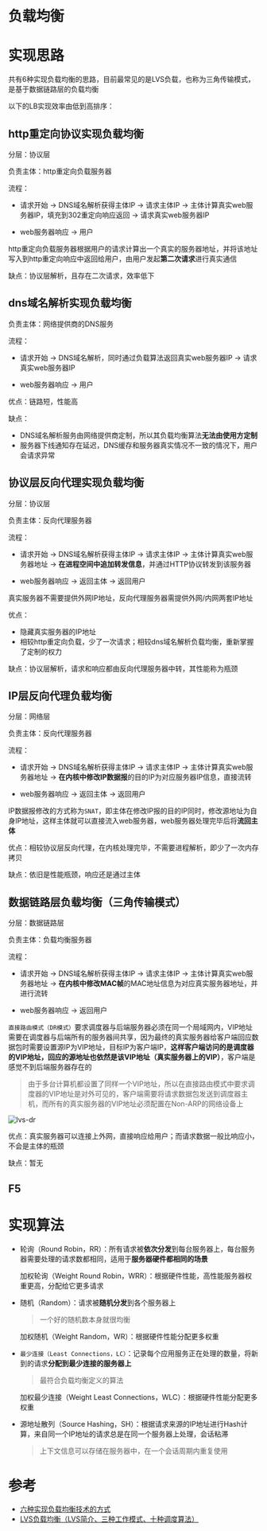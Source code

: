 # 负载均衡

# **实现思路**

共有6种实现负载均衡的思路，目前最常见的是LVS负载，也称为三角传输模式，是基于数据链路层的负载均衡

以下的LB实现效率由低到高排序：

## **http重定向协议实现负载均衡**

分层：协议层

负责主体：http重定向负载服务器

流程：

- 请求开始 -> DNS域名解析获得主体IP -> 请求主体IP -> 主体计算真实web服务器IP，填充到302重定向响应返回 -> 请求真实web服务器IP

- web服务器响应 -> 用户

http重定向负载服务器根据用户的请求计算出一个真实的服务器地址，并将该地址写入到http重定向响应中返回给用户，由用户发起**第二次请求**进行真实通信

缺点：协议层解析，且存在二次请求，效率低下

## **dns域名解析实现负载均衡**

负责主体：网络提供商的DNS服务

流程：

- 请求开始 -> DNS域名解析，同时通过负载算法返回真实web服务器IP -> 请求真实web服务器IP

- web服务器响应 -> 用户

优点：链路短，性能高

缺点：
- DNS域名解析服务由网络提供商定制，所以其负载均衡算法**无法由使用方定制**
- 服务器下线通知存在延迟，DNS缓存和服务器真实情况不一致的情况下，用户会请求异常

## **协议层反向代理实现负载均衡**

分层：协议层

负责主体：反向代理服务器

流程：

- 请求开始 -> DNS域名解析获得主体IP -> 请求主体IP -> 主体计算真实web服务器地址 -> **在进程空间中追加转发信息**，并通过HTTP协议转发到该服务器

- web服务器响应 -> 返回主体 -> 返回用户

真实服务器不需要提供外网IP地址，反向代理服务器需提供外网/内网两套IP地址

优点：
- 隐藏真实服务器的IP地址
- 相较http重定向负载，少了一次请求；相较dns域名解析负载均衡，重新掌握了定制的权力

缺点：协议层解析，请求和响应都由反向代理服务器中转，其性能称为瓶颈

## **IP层反向代理负载均衡**

分层：网络层

负责主体：反向代理服务器

流程：

- 请求开始 -> DNS域名解析获得主体IP -> 请求主体IP -> 主体计算真实web服务器地址 -> **在内核中修改IP数据报**的目的IP为对应服务器IP信息，直接流转

- web服务器响应 -> 返回主体 -> 返回用户

IP数据报修改的方式称为`SNAT`，即主体在修改IP报的目的IP同时，修改源地址为自身IP地址，这样主体就可以直接流入web服务器，web服务器处理完毕后将**流回主体**

优点：相较协议层反向代理，在内核处理完毕，不需要进程解析，即少了一次内存拷贝

缺点：依旧是性能瓶颈，响应还是通过主体

## **数据链路层负载均衡（三角传输模式）**

分层：数据链路层

负责主体：负载均衡服务器

流程：

- 请求开始 -> DNS域名解析获得主体IP -> 请求主体IP -> 主体计算真实web服务器地址 -> **在内核中修改MAC帧**的MAC地址信息为对应真实服务器地址，并进行流转

- web服务器响应 -> 返回用户

`直接路由模式（DR模式）`要求调度器与后端服务器必须在同一个局域网内，VIP地址需要在调度器与后端所有的服务器间共享，因为最终的真实服务器给客户端回应数据包时需要设置源IP为VIP地址，目标IP为客户端IP，**这样客户端访问的是调度器的VIP地址，回应的源地址也依然是该VIP地址（真实服务器上的VIP）**，客户端是感觉不到后端服务器存在的

> 由于多台计算机都设置了同样一个VIP地址，所以在直接路由模式中要求调度器的VIP地址是对外可见的，客户端需要将请求数据包发送到调度器主机，而所有的真实服务器的VIP地址必须配置在Non-ARP的网络设备上

![lvs-dr](https://asea-cch.life/upload/2021/11/lvs-dr-f8952e3e9a684bd3aedec7eb8c37ff99.jpg)

优点：真实服务器可以连接上外网，直接响应给用户；而请求数据一般比响应小，不会是主体的瓶颈

缺点：暂无

## **F5**

# **实现算法**

- 轮询（Round Robin，RR）：所有请求被**依次分发**到每台服务器上，每台服务器需要处理的请求数都相同，适用于**服务器硬件都相同的场景**

    加权轮询（Weight Round Robin，WRR）：根据硬件性能，高性能服务器权重更高，分配给它更多请求

- 随机（Random）：请求被**随机分发**到各个服务器上

    > 一个好的随机数本身就很均衡

    加权随机（Weight Random，WR）：根据硬件性能分配更多权重

- `最少连接（Least Connections，LC）`：记录每个应用服务正在处理的数量，将新到的请求**分配到最少连接的服务器上**

    > 最符合负载均衡定义的算法

    加权最少连接（Weight Least Connections，WLC）：根据硬件性能分配更多权重

- 源地址散列（Source Hashing，SH）：根据请求来源的IP地址进行Hash计算，来自同一个IP地址的请求总是在同一个服务器上处理，会话粘滞

    > 上下文信息可以存储在服务器中，在一个会话周期内重复使用

# 参考
- [六种实现负载均衡技术的方式](https://zhuanlan.zhihu.com/p/81932198)
- [LVS负载均衡（LVS简介、三种工作模式、十种调度算法）](https://blog.csdn.net/weixin_40470303/article/details/80541639)